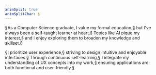 ```yaml
---
animSplit: true
animSplitChar: §
---
```


§As a Computer Science graduate, I value my formal education,§ but I've always been a self-taught learner at heart.§ Topics like AI pique my interest,§ and I enjoy exploring them to broaden my knowledge and skillset.§

§I prioritize user experience,§ striving to design intuitive and enjoyable interfaces.§ Through continuous self-learning,§ I integrate my understanding of UX concepts into my work,§ ensuring applications are both functional and user-friendly.§
